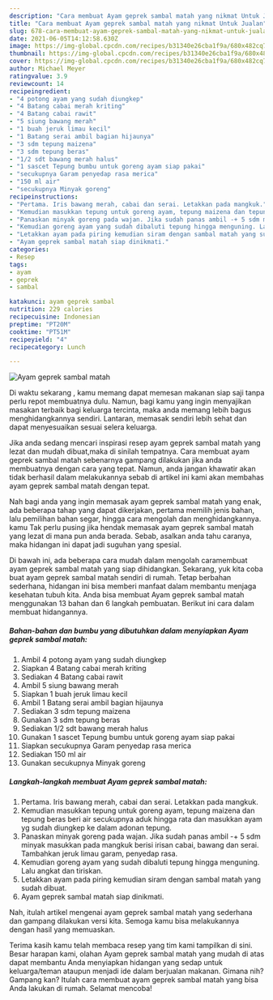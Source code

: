 ```yaml
---
description: "Cara membuat Ayam geprek sambal matah yang nikmat Untuk Jualan"
title: "Cara membuat Ayam geprek sambal matah yang nikmat Untuk Jualan"
slug: 678-cara-membuat-ayam-geprek-sambal-matah-yang-nikmat-untuk-jualan
date: 2021-06-05T14:12:58.630Z
image: https://img-global.cpcdn.com/recipes/b31340e26cba1f9a/680x482cq70/ayam-geprek-sambal-matah-foto-resep-utama.jpg
thumbnail: https://img-global.cpcdn.com/recipes/b31340e26cba1f9a/680x482cq70/ayam-geprek-sambal-matah-foto-resep-utama.jpg
cover: https://img-global.cpcdn.com/recipes/b31340e26cba1f9a/680x482cq70/ayam-geprek-sambal-matah-foto-resep-utama.jpg
author: Michael Meyer
ratingvalue: 3.9
reviewcount: 14
recipeingredient:
- "4 potong ayam yang sudah diungkep"
- "4 Batang cabai merah kriting"
- "4 Batang cabai rawit"
- "5 siung bawang merah"
- "1 buah jeruk limau kecil"
- "1 Batang serai ambil bagian hijaunya"
- "3 sdm tepung maizena"
- "3 sdm tepung beras"
- "1/2 sdt bawang merah halus"
- "1 sascet Tepung bumbu untuk goreng ayam siap pakai"
- "secukupnya Garam penyedap rasa merica"
- "150 ml air"
- "secukupnya Minyak goreng"
recipeinstructions:
- "Pertama. Iris bawang merah, cabai dan serai. Letakkan pada mangkuk."
- "Kemudian masukkan tepung untuk goreng ayam, tepung maizena dan tepung beras beri air secukupnya aduk hingga rata dan masukkan ayam yg sudah diungkep ke dalam adonan tepung."
- "Panaskan minyak goreng pada wajan. Jika sudah panas ambil -+ 5 sdm minyak masukkan pada mangkuk berisi irisan cabai, bawang dan serai. Tambahkan jeruk limau garam, penyedap rasa."
- "Kemudian goreng ayam yang sudah dibaluti tepung hingga menguning. Lalu angkat dan tiriskan."
- "Letakkan ayam pada piring kemudian siram dengan sambal matah yang sudah dibuat."
- "Ayam geprek sambal matah siap dinikmati."
categories:
- Resep
tags:
- ayam
- geprek
- sambal

katakunci: ayam geprek sambal 
nutrition: 229 calories
recipecuisine: Indonesian
preptime: "PT20M"
cooktime: "PT51M"
recipeyield: "4"
recipecategory: Lunch

---
```



![Ayam geprek sambal matah](https://img-global.cpcdn.com/recipes/b31340e26cba1f9a/680x482cq70/ayam-geprek-sambal-matah-foto-resep-utama.jpg)

Di waktu  sekarang , kamu memang dapat memesan makanan siap saji tanpa perlu repot membuatnya dulu. Namun, bagi kamu yang ingin menyajikan masakan terbaik bagi keluarga tercinta, maka anda memang lebih bagus menghidangkannya sendiri. Lantaran, memasak sendiri lebih sehat dan dapat menyesuaikan sesuai selera keluarga.

Jika anda sedang mencari inspirasi resep ayam geprek sambal matah yang lezat dan mudah dibuat,maka di sinilah tempatnya. Cara membuat ayam geprek sambal matah  sebenarnya gampang dilakukan jika anda membuatnya dengan cara yang tepat. Namun, anda jangan khawatir akan tidak berhasil dalam melakukannya 
sebab di artikel ini kami akan membahas ayam geprek sambal matah dengan tepat.  



Nah bagi anda yang ingin memasak ayam geprek sambal matah yang enak, ada beberapa tahap yang dapat dikerjakan, pertama memilih jenis bahan, lalu pemilihan bahan segar, hingga cara mengolah dan menghidangkannya. kamu Tak perlu pusing jika hendak memasak ayam geprek sambal matah yang lezat di mana pun anda berada. Sebab, asalkan anda  tahu caranya, maka hidangan ini dapat jadi suguhan yang spesial.

Di bawah ini, ada beberapa cara mudah dalam mengolah caramembuat ayam geprek sambal matah yang siap dihidangkan. Sekarang, yuk kita coba buat ayam geprek sambal matah sendiri di rumah. Tetap berbahan sederhana, hidangan ini bisa memberi manfaat dalam membantu menjaga kesehatan tubuh kita. Anda bisa membuat Ayam geprek sambal matah menggunakan 13 bahan dan 6 langkah pembuatan. Berikut ini cara dalam membuat hidangannya.

<!--inarticleads1-->

##### Bahan-bahan dan bumbu yang dibutuhkan dalam menyiapkan Ayam geprek sambal matah:

1. Ambil 4 potong ayam yang sudah diungkep
1. Siapkan 4 Batang cabai merah kriting
1. Sediakan 4 Batang cabai rawit
1. Ambil 5 siung bawang merah
1. Siapkan 1 buah jeruk limau kecil
1. Ambil 1 Batang serai ambil bagian hijaunya
1. Sediakan 3 sdm tepung maizena
1. Gunakan 3 sdm tepung beras
1. Sediakan 1/2 sdt bawang merah halus
1. Gunakan 1 sascet Tepung bumbu untuk goreng ayam siap pakai
1. Siapkan secukupnya Garam penyedap rasa merica
1. Sediakan 150 ml air
1. Gunakan secukupnya Minyak goreng




<!--inarticleads2-->

##### Langkah-langkah membuat Ayam geprek sambal matah:

1. Pertama. Iris bawang merah, cabai dan serai. Letakkan pada mangkuk.
1. Kemudian masukkan tepung untuk goreng ayam, tepung maizena dan tepung beras beri air secukupnya aduk hingga rata dan masukkan ayam yg sudah diungkep ke dalam adonan tepung.
1. Panaskan minyak goreng pada wajan. Jika sudah panas ambil -+ 5 sdm minyak masukkan pada mangkuk berisi irisan cabai, bawang dan serai. Tambahkan jeruk limau garam, penyedap rasa.
1. Kemudian goreng ayam yang sudah dibaluti tepung hingga menguning. Lalu angkat dan tiriskan.
1. Letakkan ayam pada piring kemudian siram dengan sambal matah yang sudah dibuat.
1. Ayam geprek sambal matah siap dinikmati.




Nah, itulah artikel mengenai  ayam geprek sambal matah  yang sederhana dan gampang dilakukan versi kita. Semoga kamu bisa melakukannya dengan hasil yang memuaskan. 

Terima kasih kamu telah membaca resep yang tim kami tampilkan di sini. Besar harapan kami, olahan  Ayam geprek sambal matah yang mudah di atas dapat membantu Anda menyiapkan hidangan yang sedap untuk keluarga/teman ataupun menjadi ide dalam berjualan makanan. Gimana nih? Gampang kan? Itulah cara membuat ayam geprek sambal matah yang bisa Anda lakukan di rumah. Selamat mencoba!

